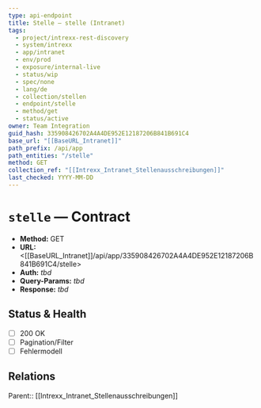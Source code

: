 ```yaml
---
type: api-endpoint
title: Stelle — stelle (Intranet)
tags:
  - project/intrexx-rest-discovery
  - system/intrexx
  - app/intranet
  - env/prod
  - exposure/internal-live
  - status/wip
  - spec/none
  - lang/de
  - collection/stellen
  - endpoint/stelle
  - method/get
  - status/active
owner: Team Integration
guid_hash: 335908426702A4A4DE952E12187206B841B691C4
base_url: "[[BaseURL_Intranet]]"
path_prefix: /api/app
path_entities: "/stelle"
method: GET
collection_ref: "[[Intrexx_Intranet_Stellenausschreibungen]]"
last_checked: YYYY-MM-DD
---
```



# `stelle` — Contract
- **Method:** GET  
- **URL:** <[[BaseURL_Intranet]]/api/app/335908426702A4A4DE952E12187206B841B691C4/stelle>  
- **Auth:** _tbd_  
- **Query-Params:** _tbd_  
- **Response:** _tbd_

## Status & Health
- [ ] 200 OK
- [ ] Pagination/Filter
- [ ] Fehlermodell

## Relations
Parent:: [[Intrexx_Intranet_Stellenausschreibungen]]
